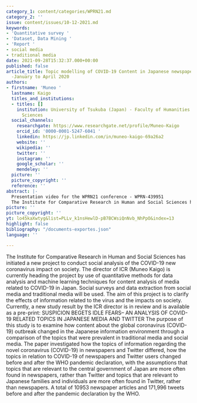 ```yaml
---
category_1: content/categories/WPRN21.md
category_2: ''
issue: content/issues/10-12-2021.md
keywords:
- 'Quantitative survey '
- 'Dataset, Data Mining '
- 'Report '
- social media
- traditional media
date: 2021-09-28T15:32:37.000+00:00
published: false
article_title: Topic modelling of COVID-19 Content in Japanese newspaper and Twitter
  -January to April 2020
authors:
- firstname: 'Muneo '
  lastname: Kaigo
  titles_and_institutions:
  - titles: []
    institution: University of Tsukuba (Japan) - Faculty of Humanities and Social
      Sciences
  social_channels:
    researchgate: https://www.researchgate.net/profile/Muneo-Kaigo
    orcid_id: '0000-0001-5247-6041 '
    linkedin: https://jp.linkedin.com/in/muneo-kaigo-69a26a2
    website: ''
    wikipedia: ''
    twitter: ''
    instagram: ''
    google_scholar: ''
    mendeley: ''
  picture: ''
  picture_copyright: ''
  reference: ''
abstract: |-
  Presentation video for the WPRN21 conference - WPRN-439951
  The Institute for Comparative Research in Human and Social Sciences has initiated a new project to conduct social analysis of the COVID-19 new coronavirus impact on society. The purpose of this study is to examine how content about the global coronavirus (COVID-19) outbreak changed in the Japanese information environment through a comparison of the topics that were prevalent in traditional media and social media.
picture: ''
picture_copyright: ''
yt: lo45kaXwtyg&list=PLLv_k1nsHewlD-pB7BCWsiQnNvb_NhPpO&index=13
highlight: false
bibliography: "/documents-exportes.json"
language: ''

---
```

The Institute for Comparative Research in Human and Social Sciences has initiated a new project to conduct social analysis of the COVID-19 new coronavirus impact on society. The director of ICR (Muneo Kaigo) is currently heading the project by use of quantitative methods for data analysis and machine learning techniques for content analysis of media related to COVID-19 in Japan. Social surveys and data extraction from social media and traditional media will be used. The aim of this project is to clarify the effects of information related to the virus and the impacts on society. Currently, a new study result by the ICR director is in review and is available as a pre-print: SUSPICION BEGETS IDLE FEARS– AN ANALYSIS OF COVID-19 RELATED TOPICS IN JAPANESE MEDIA AND TWITTER The purpose of this study is to examine how content about the global coronavirus (COVID-19) outbreak changed in the Japanese information environment through a comparison of the topics that were prevalent in traditional media and social media. The paper investigated how the topics of information regarding the novel coronavirus (COVID-19) in newspapers and Twitter differed, how the topics in relation to COVID-19 of newspapers and Twitter users changed before and after the WHO pandemic declaration, with the assumptions that topics that are relevant to the central government of Japan are more often found in newspapers, rather than Twitter and topics that are relevant to Japanese families and individuals are more often found in Twitter, rather than newspapers. A total of 10953 newspaper articles and 171,996 tweets before and after the pandemic declaration by the WHO.

<Youtube yt="lo45kaXwtyg&list=PLLv_k1nsHewlD-pB7BCWsiQnNvb_NhPpO&index=13" caption ="WPRN-469352 ProjectTopic modelling of COVID-19 Content in Japanese newspaper and Twitter -January to April 2020"></Youtube>